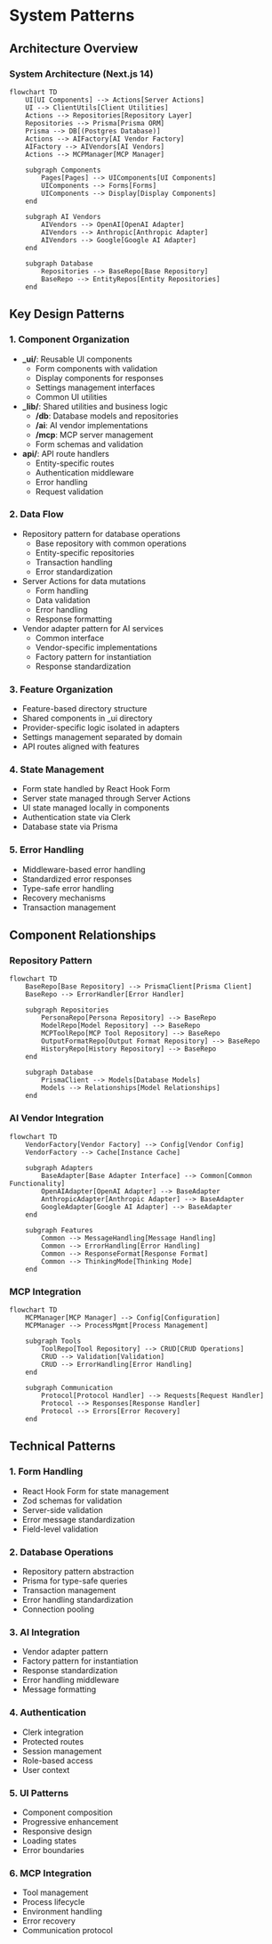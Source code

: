 # System Patterns

## Architecture Overview

### System Architecture (Next.js 14)

```mermaid
flowchart TD
    UI[UI Components] --> Actions[Server Actions]
    UI --> ClientUtils[Client Utilities]
    Actions --> Repositories[Repository Layer]
    Repositories --> Prisma[Prisma ORM]
    Prisma --> DB[(Postgres Database)]
    Actions --> AIFactory[AI Vendor Factory]
    AIFactory --> AIVendors[AI Vendors]
    Actions --> MCPManager[MCP Manager]

    subgraph Components
        Pages[Pages] --> UIComponents[UI Components]
        UIComponents --> Forms[Forms]
        UIComponents --> Display[Display Components]
    end

    subgraph AI Vendors
        AIVendors --> OpenAI[OpenAI Adapter]
        AIVendors --> Anthropic[Anthropic Adapter]
        AIVendors --> Google[Google AI Adapter]
    end

    subgraph Database
        Repositories --> BaseRepo[Base Repository]
        BaseRepo --> EntityRepos[Entity Repositories]
    end
```

## Key Design Patterns

### 1. Component Organization

- **\_ui/**: Reusable UI components
  - Form components with validation
  - Display components for responses
  - Settings management interfaces
  - Common UI utilities
- **\_lib/**: Shared utilities and business logic
  - **/db**: Database models and repositories
  - **/ai**: AI vendor implementations
  - **/mcp**: MCP server management
  - Form schemas and validation
- **api/**: API route handlers
  - Entity-specific routes
  - Authentication middleware
  - Error handling
  - Request validation

### 2. Data Flow

- Repository pattern for database operations
  - Base repository with common operations
  - Entity-specific repositories
  - Transaction handling
  - Error standardization
- Server Actions for data mutations
  - Form handling
  - Data validation
  - Error handling
  - Response formatting
- Vendor adapter pattern for AI services
  - Common interface
  - Vendor-specific implementations
  - Factory pattern for instantiation
  - Response standardization

### 3. Feature Organization

- Feature-based directory structure
- Shared components in \_ui directory
- Provider-specific logic isolated in adapters
- Settings management separated by domain
- API routes aligned with features

### 4. State Management

- Form state handled by React Hook Form
- Server state managed through Server Actions
- UI state managed locally in components
- Authentication state via Clerk
- Database state via Prisma

### 5. Error Handling

- Middleware-based error handling
- Standardized error responses
- Type-safe error handling
- Recovery mechanisms
- Transaction management

## Component Relationships

### Repository Pattern

```mermaid
flowchart TD
    BaseRepo[Base Repository] --> PrismaClient[Prisma Client]
    BaseRepo --> ErrorHandler[Error Handler]

    subgraph Repositories
        PersonaRepo[Persona Repository] --> BaseRepo
        ModelRepo[Model Repository] --> BaseRepo
        MCPToolRepo[MCP Tool Repository] --> BaseRepo
        OutputFormatRepo[Output Format Repository] --> BaseRepo
        HistoryRepo[History Repository] --> BaseRepo
    end

    subgraph Database
        PrismaClient --> Models[Database Models]
        Models --> Relationships[Model Relationships]
    end
```

### AI Vendor Integration

```mermaid
flowchart TD
    VendorFactory[Vendor Factory] --> Config[Vendor Config]
    VendorFactory --> Cache[Instance Cache]

    subgraph Adapters
        BaseAdapter[Base Adapter Interface] --> Common[Common Functionality]
        OpenAIAdapter[OpenAI Adapter] --> BaseAdapter
        AnthropicAdapter[Anthropic Adapter] --> BaseAdapter
        GoogleAdapter[Google AI Adapter] --> BaseAdapter
    end

    subgraph Features
        Common --> MessageHandling[Message Handling]
        Common --> ErrorHandling[Error Handling]
        Common --> ResponseFormat[Response Format]
        Common --> ThinkingMode[Thinking Mode]
    end
```

### MCP Integration

```mermaid
flowchart TD
    MCPManager[MCP Manager] --> Config[Configuration]
    MCPManager --> ProcessMgmt[Process Management]

    subgraph Tools
        ToolRepo[Tool Repository] --> CRUD[CRUD Operations]
        CRUD --> Validation[Validation]
        CRUD --> ErrorHandling[Error Handling]
    end

    subgraph Communication
        Protocol[Protocol Handler] --> Requests[Request Handler]
        Protocol --> Responses[Response Handler]
        Protocol --> Errors[Error Recovery]
    end
```

## Technical Patterns

### 1. Form Handling

- React Hook Form for state management
- Zod schemas for validation
- Server-side validation
- Error message standardization
- Field-level validation

### 2. Database Operations

- Repository pattern abstraction
- Prisma for type-safe queries
- Transaction management
- Error handling standardization
- Connection pooling

### 3. AI Integration

- Vendor adapter pattern
- Factory pattern for instantiation
- Response standardization
- Error handling middleware
- Message formatting

### 4. Authentication

- Clerk integration
- Protected routes
- Session management
- Role-based access
- User context

### 5. UI Patterns

- Component composition
- Progressive enhancement
- Responsive design
- Loading states
- Error boundaries

### 6. MCP Integration

- Tool management
- Process lifecycle
- Environment handling
- Error recovery
- Communication protocol

